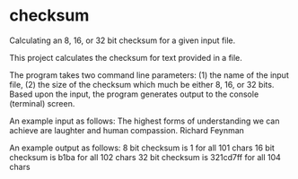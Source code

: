 # checksum
Calculating an 8, 16, or 32 bit checksum for a given input file.

This project calculates the checksum for text provided in a file.

The program takes two command line parameters: (1) the name of the input file, (2) the size of the checksum which much be either 8, 16, or 32 bits. Based upon the input, the program generates output to the console (terminal) screen.

An example input as follows:
The highest forms of understanding we can achieve are laughter and human compassion. Richard Feynman

An example output as follows:
8  bit checksum is        1 for all  101 chars
16 bit checksum is     b1ba for all  102 chars
32 bit checksum is 321cd7ff for all  104 chars
